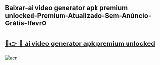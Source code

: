 
## Baixar-ai video generator apk premium unlocked-Premium-Atualizado-Sem-Anúncio-Grátis-!fevr0

# <h2><a href="https://andorid.site?title=ai_video_generator_apk_premium_unlocked&ref=27">🔗👉 🔴 ai video generator apk premium unlocked</a></h2>

[![acn](https://github.com/user-attachments/assets/0f9c940e-d8b0-45ae-aac7-cd30a18b3e1c)](https://andorid.site?title=ai_video_generator_apk_premium_unlocked&ref=27)

